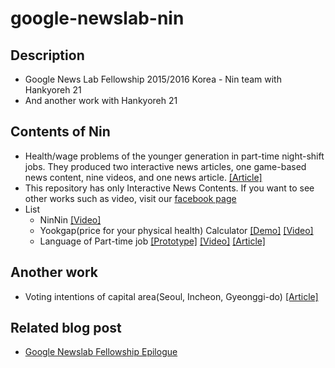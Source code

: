 # google-newslab-nin

## Description
- Google News Lab Fellowship 2015/2016 Korea - Nin team with Hankyoreh 21
- And another work with Hankyoreh 21

## Contents of Nin
- Health/wage problems of the younger generation in part-time night-shift jobs. They produced two interactive news articles, one game-based news content, nine videos, and one news article. [[Article]](http://h21.hani.co.kr/arti/cover/cover_general/41387.html)
- This repository has only Interactive News Contents. If you want to see other works such as video, visit our [facebook page](https://www.facebook.com/yooktam/)
- List
  - NinNin [[Video]](https://www.youtube.com/watch?v=iADZ-3APX7A)
  - Yookgap(price for your physical health) Calculator [[Demo]](http://todoaskit.github.io/google-newslab-nin/demo/calc.html) [[Video]](https://www.youtube.com/watch?v=Z70ejKHjMq0)
  - Language of Part-time job [[Prototype]](http://todoaskit.github.io/google-newslab-nin/demo/network.html) [[Video]](https://www.youtube.com/watch?v=-qsBlBcKN4o) [[Article]](http://h21.hani.co.kr/arti/cover/cover_general/41389.html)

## Another work
- Voting intentions of capital area(Seoul, Incheon, Gyeonggi-do) [[Article]](http://h21.hani.co.kr/arti/cover/cover_general/41482.html)

## Related blog post
- [Google Newslab Fellowship Epilogue](https://todoaskit.github.io/Google-Newslab-Fellowship-Epilogue/)
